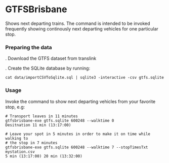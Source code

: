 GTFSBrisbane
============

Shows next departing trains. The command is intended to be invoked frequently
showing continously next departing vehicles for one particular stop.

### Preparing the data

. Download the GTFS dataset from translink

. Create the SQLite database by running:

    cat data/importCSVToSqlite.sql | sqlite3 -interactive -csv gtfs.sqlite

### Usage

Invoke the command to show next departing vehicles from your favorite stop, e.g:

    # Transport leaves in 11 minutes
    gtfsbrisbane-exe gtfs.sqlite 600248 --walktime 0
    Desitnation 11 min (13:17:00)

    # Leave your spot in 5 minutes in order to make it on time while walking to
    # the stop in 7 minutes
    gtfsbrisbane-exe gtfs.sqlite 600248 --walktime 7 --stopTimesTxt mystation.csv
    5 min (13:17:00) 20 min (13:32:00)

